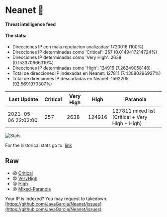 # Neanet :hocho:
#### Threat intelligence feed
#### The stats:

- Direcciones IP con mala reputacion analizadas: 1720016 (100%)
- Direcciones IP determinadas como 'Critical':  257 (0.0149417214724%)
- Direcciones IP determinadas como 'Very High':  2638 (0.153370666319%)
- Direcciones IP determinadas como 'High':  124916 (7.26249058148)
- Total de direcciones IP indexadas en Neanet:  127811 (7.43080296927%)
- Total de direcciones IP descartadas en Neanet:  1592205 (92.5691970307%)

| Last Update | Critical | Very High | High | Paranoia |
| --- | --- | --- | --- | --- |
| 2021-05-06 22:02:00 | 257 | 2638 | 124916 | 127811 mixed list (Critical + Very High + High)|

![Stats](https://docs.google.com/spreadsheets/d/e/2PACX-1vSnaNMIXVabIpDJjufMlzH7poXnshF3mgd8Is1g9ytUEzVsP5my4Trn8f-xkoLLQ38xpL3HtmUexLo6/pubchart?oid=501124687&format=image)

For the historical stats go to: [link](/stats.csv)
## Raw
- :scream: [Critical](https://raw.githubusercontent.com/JavaGarcia/Neanet/master/blacklists/neanet_critical.txt)
- :fearful: [VeryHigh](https://raw.githubusercontent.com/JavaGarcia/Neanet/master/blacklists/neanet_veryHigh.txtt)
- :frowning: [High](https://raw.githubusercontent.com/JavaGarcia/Neanet/master/blacklists/neanet_high.txt)
- :dizzy_face: [Mixed-Paranoia](https://raw.githubusercontent.com/JavaGarcia/Neanet/master/blacklists/neanet_all.txt)


Your IP is indexed? You may request to takedown. [https://github.com/JavaGarcia/Neanet/issues](https://github.com/JavaGarcia/Neanet/issues)



































































































































































































































































































































































































































































































































































































































































































































































































































































































































































































































































































































































































































































































































































































































































































































































































































































































































































































































































































































































































































































































































































































































































































































































































































































































































































































































































































































































































































































































































































































































































































































































































































































































































































































































































































































































































































































































































































































































































































































































































































































































































































































































































































































































































































































































































































































































































































































































































































































































































































































































































































































































































































































































































































































































































































































































































































































































































































































































































































































































































































































































































































































































































































































































